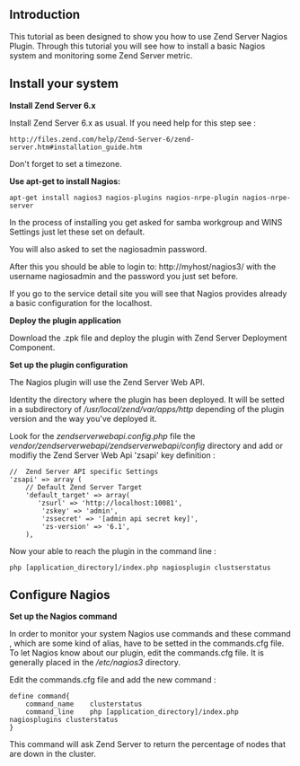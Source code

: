 ## Introduction ##

This tutorial as been designed to show you how to use Zend Server Nagios Plugin.
Through this tutorial you will see how to install a basic Nagios system and monitoring some Zend Server metric.

## Install your system ##

**Install Zend Server 6.x**

Install Zend Server 6.x as usual.
If you need help for this step see : 
	
	http://files.zend.com/help/Zend-Server-6/zend-server.htm#installation_guide.htm

Don't forget to set a timezone.

**Use apt-get to install Nagios:**

	apt-get install nagios3 nagios-plugins nagios-nrpe-plugin nagios-nrpe-server

In the process of installing you get asked for samba workgroup and WINS Settings just let these set on default.

You will also asked to set the nagiosadmin password.
    
After this you should be able to login to: http://myhost/nagios3/ with the username nagiosadmin and the password you just set before.

If you go to the service detail site you will see that Nagios provides already a basic configuration for the localhost.

**Deploy the plugin application**

Download the .zpk file and deploy the plugin with Zend Server Deployment Component.

**Set up the plugin configuration**

The Nagios plugin will use the Zend Server Web API.

Identity the directory where the plugin has been deployed. It will be setted in a subdirectory of */usr/local/zend/var/apps/http* depending of the plugin version and the way you've deployed it.


Look for the *zendserverwebapi.config.php* file the *vendor/zendserverwebapi/zendserverwebapi/config* directory and add or modifiy the Zend Server Web Api 'zsapi' key definition :

	//  Zend Server API specific Settings
    'zsapi' => array (
        // Default Zend Server Target
        'default_target' => array(
           'zsurl' => 'http://localhost:10081',
            'zskey' => 'admin',
            'zssecret' => '[admin api secret key]',
            'zs-version' => '6.1',
        ),

Now your able to reach the plugin in the command line :

	php [application_directory]/index.php nagiosplugin clustserstatus

## Configure Nagios ##

**Set up the Nagios command**

In order to monitor your system Nagios use commands and these command , which are some kind of alias, have to be setted in the commands.cfg file.
To let Nagios know about our plugin, edit the commands.cfg file. It is generally placed in the */etc/nagios3* directory.

Edit the commands.cfg file and add the new command :

	define command{
        command_name    clusterstatus
        command_line    php [application_directory]/index.php nagiosplugins clusterstatus
    }

This command will ask Zend Server to return the percentage of nodes that are down in the cluster.





